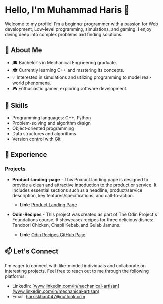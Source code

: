 # Hello, I'm Muhammad Haris 👋

Welcome to my profile! I'm a beginner programmer with a passion for  Web development, Low-level programming, simulations, and gaming. I enjoy diving deep into complex problems and finding solutions.

## 🌱 About Me

- 🎓 Bachelor's in Mechanical Engineering graduate. 
- 🎓 Currently learning C++ and mastering its concepts.
- 💡 Interested in simulations and utilizing programming to model real-world phenomena.
- 🎮 Enthusiastic gamer, exploring software development.

## 🚀 Skills

- Programming languages: C++, Python
- Problem-solving and algorithm design
- Object-oriented programming
- Data structures and algorithms
- Version control with Git

## 💼 Experience

### Projects

- **Product-landing-page** - This Product landing page is designed to provide a clean and attractive introduction to the product or service. It includes essential sections such as a headline, product/service description, key features/specifications, and call-to-action.
   - **Link**: [Product Landing Page](https://headlessnode.github.io/product-landing-page/)

- **Odin-Recipes** - This project was created as part of The Odin Project's Foundations course. It showcases recipes for three delicious dishes: Tandoori Chicken, Chapli Kebab, and Gulab Jamuns.

   - **Link**: [Odin Recipes GitHub Page](https://headlessnode.github.io/Odin-recipes/index.html)

## 📫 Let's Connect

I'm eager to connect with like-minded individuals and collaborate on interesting projects. Feel free to reach out to me through the following platforms:

- LinkedIn: [www.linkedin.com/in/mechanical-artisan](www.linkedin.com/in/mechanical-artisan)
- Email: harriskhan047@outlook.com
